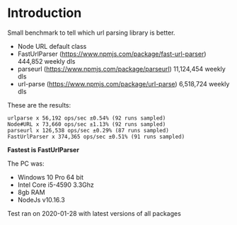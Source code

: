 # Introduction

Small benchmark to tell which url parsing library is better.
* Node URL default class
* FastUrlParser (https://www.npmjs.com/package/fast-url-parser) 444,852 weekly dls
* parseurl (https://www.npmjs.com/package/parseurl) 11,124,454 weekly dls
* url-parse (https://www.npmjs.com/package/url-parse) 6,518,724 weekly dls

These are the results:

```
urlparse x 56,192 ops/sec ±0.54% (92 runs sampled)
Node#URL x 73,660 ops/sec ±1.13% (92 runs sampled)
parseurl x 126,538 ops/sec ±0.29% (87 runs sampled)
FastUrlParser x 374,365 ops/sec ±0.51% (91 runs sampled)
```
**Fastest is FastUrlParser**

The PC was:
* Windows 10 Pro 64 bit
* Intel Core i5-4590 3.3Ghz
* 8gb RAM
* NodeJs v10.16.3

Test ran on 2020-01-28 with latest versions of all packages
